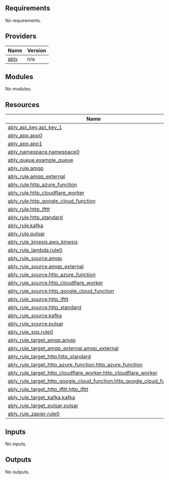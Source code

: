 ## Requirements

No requirements.

## Providers

| Name | Version |
|------|---------|
| <a name="provider_ably"></a> [ably](#provider\_ably) | n/a |

## Modules

No modules.

## Resources

| Name | Type |
|------|------|
| [ably_api_key.api_key_1](https://registry.terraform.io/providers/hashicorp/ably/latest/docs/resources/api_key) | resource |
| [ably_app.app0](https://registry.terraform.io/providers/hashicorp/ably/latest/docs/resources/app) | resource |
| [ably_app.app1](https://registry.terraform.io/providers/hashicorp/ably/latest/docs/resources/app) | resource |
| [ably_namespace.namespace0](https://registry.terraform.io/providers/hashicorp/ably/latest/docs/resources/namespace) | resource |
| [ably_queue.example_queue](https://registry.terraform.io/providers/hashicorp/ably/latest/docs/resources/queue) | resource |
| [ably_rule.amqp](https://registry.terraform.io/providers/hashicorp/ably/latest/docs/resources/rule) | resource |
| [ably_rule.amqp_external](https://registry.terraform.io/providers/hashicorp/ably/latest/docs/resources/rule) | resource |
| [ably_rule.http_azure_function](https://registry.terraform.io/providers/hashicorp/ably/latest/docs/resources/rule) | resource |
| [ably_rule.http_cloudflare_worker](https://registry.terraform.io/providers/hashicorp/ably/latest/docs/resources/rule) | resource |
| [ably_rule.http_google_cloud_function](https://registry.terraform.io/providers/hashicorp/ably/latest/docs/resources/rule) | resource |
| [ably_rule.http_ifttt](https://registry.terraform.io/providers/hashicorp/ably/latest/docs/resources/rule) | resource |
| [ably_rule.http_standard](https://registry.terraform.io/providers/hashicorp/ably/latest/docs/resources/rule) | resource |
| [ably_rule.kafka](https://registry.terraform.io/providers/hashicorp/ably/latest/docs/resources/rule) | resource |
| [ably_rule.pulsar](https://registry.terraform.io/providers/hashicorp/ably/latest/docs/resources/rule) | resource |
| [ably_rule_kinesis.aws_kinesis](https://registry.terraform.io/providers/hashicorp/ably/latest/docs/resources/rule_kinesis) | resource |
| [ably_rule_lambda.rule0](https://registry.terraform.io/providers/hashicorp/ably/latest/docs/resources/rule_lambda) | resource |
| [ably_rule_source.amqp](https://registry.terraform.io/providers/hashicorp/ably/latest/docs/resources/rule_source) | resource |
| [ably_rule_source.amqp_external](https://registry.terraform.io/providers/hashicorp/ably/latest/docs/resources/rule_source) | resource |
| [ably_rule_source.http_azure_function](https://registry.terraform.io/providers/hashicorp/ably/latest/docs/resources/rule_source) | resource |
| [ably_rule_source.http_cloudflare_worker](https://registry.terraform.io/providers/hashicorp/ably/latest/docs/resources/rule_source) | resource |
| [ably_rule_source.http_google_cloud_function](https://registry.terraform.io/providers/hashicorp/ably/latest/docs/resources/rule_source) | resource |
| [ably_rule_source.http_ifttt](https://registry.terraform.io/providers/hashicorp/ably/latest/docs/resources/rule_source) | resource |
| [ably_rule_source.http_standard](https://registry.terraform.io/providers/hashicorp/ably/latest/docs/resources/rule_source) | resource |
| [ably_rule_source.kafka](https://registry.terraform.io/providers/hashicorp/ably/latest/docs/resources/rule_source) | resource |
| [ably_rule_source.pulsar](https://registry.terraform.io/providers/hashicorp/ably/latest/docs/resources/rule_source) | resource |
| [ably_rule_sqs.rule0](https://registry.terraform.io/providers/hashicorp/ably/latest/docs/resources/rule_sqs) | resource |
| [ably_rule_target_amqp.amqp](https://registry.terraform.io/providers/hashicorp/ably/latest/docs/resources/rule_target_amqp) | resource |
| [ably_rule_target_amqp_external.amqp_external](https://registry.terraform.io/providers/hashicorp/ably/latest/docs/resources/rule_target_amqp_external) | resource |
| [ably_rule_target_http.http_standard](https://registry.terraform.io/providers/hashicorp/ably/latest/docs/resources/rule_target_http) | resource |
| [ably_rule_target_http_azure_function.http_azure_function](https://registry.terraform.io/providers/hashicorp/ably/latest/docs/resources/rule_target_http_azure_function) | resource |
| [ably_rule_target_http_cloudflare_worker.http_cloudflare_worker](https://registry.terraform.io/providers/hashicorp/ably/latest/docs/resources/rule_target_http_cloudflare_worker) | resource |
| [ably_rule_target_http_google_cloud_function.http_google_cloud_function](https://registry.terraform.io/providers/hashicorp/ably/latest/docs/resources/rule_target_http_google_cloud_function) | resource |
| [ably_rule_target_http_ifttt.http_ifttt](https://registry.terraform.io/providers/hashicorp/ably/latest/docs/resources/rule_target_http_ifttt) | resource |
| [ably_rule_target_kafka.kafka](https://registry.terraform.io/providers/hashicorp/ably/latest/docs/resources/rule_target_kafka) | resource |
| [ably_rule_target_pulsar.pulsar](https://registry.terraform.io/providers/hashicorp/ably/latest/docs/resources/rule_target_pulsar) | resource |
| [ably_rule_zapier.rule0](https://registry.terraform.io/providers/hashicorp/ably/latest/docs/resources/rule_zapier) | resource |

## Inputs

No inputs.

## Outputs

No outputs.
